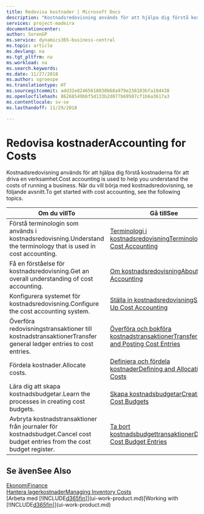 ```yaml
---
title: Redovisa kostnader | Microsoft Docs
description: "Kostnadsredovisning används för att hjälpa dig förstå kostnaderna för att driva en verksamhet. När du vill börja med kostnadsredovisning, se följande avsnitt."
services: project-madeira
documentationcenter: 
author: SorenGP
ms.service: dynamics365-business-central
ms.topic: article
ms.devlang: na
ms.tgt_pltfrm: na
ms.workload: na
ms.search.keywords: 
ms.date: 11/27/2018
ms.author: sgroespe
ms.translationtype: HT
ms.sourcegitcommit: add32e82465610830b68a979e238103bfa10d438
ms.openlocfilehash: 86268549bbf5d133b2d077b69507cf1b6a3617a3
ms.contentlocale: sv-se
ms.lasthandoff: 11/29/2018

---
```

# <a name="accounting-for-costs"></a><span data-ttu-id="f2b7d-104">Redovisa kostnader</span><span class="sxs-lookup"><span data-stu-id="f2b7d-104">Accounting for Costs</span></span>
<span data-ttu-id="f2b7d-105">Kostnadsredovisning används för att hjälpa dig förstå kostnaderna för att driva en verksamhet.</span><span class="sxs-lookup"><span data-stu-id="f2b7d-105">Cost accounting is used to help you understand the costs of running a business.</span></span> <span data-ttu-id="f2b7d-106">När du vill börja med kostnadsredovisning, se följande avsnitt.</span><span class="sxs-lookup"><span data-stu-id="f2b7d-106">To get started with cost accounting, see the following topics.</span></span>  

|<span data-ttu-id="f2b7d-107">Om du vill</span><span class="sxs-lookup"><span data-stu-id="f2b7d-107">To</span></span>|<span data-ttu-id="f2b7d-108">Gå till</span><span class="sxs-lookup"><span data-stu-id="f2b7d-108">See</span></span>|  
|--------|---------|  
|<span data-ttu-id="f2b7d-109">Förstå terminologin som används i kostnadsredovisning.</span><span class="sxs-lookup"><span data-stu-id="f2b7d-109">Understand the terminology that is used in cost accounting.</span></span>|[<span data-ttu-id="f2b7d-110">Terminologi i kostnadsredovisning</span><span class="sxs-lookup"><span data-stu-id="f2b7d-110">Terminology in Cost Accounting</span></span>](finance-terminology-in-cost-accounting.md)|  
|<span data-ttu-id="f2b7d-111">Få en förståelse för kostnadsredovisning.</span><span class="sxs-lookup"><span data-stu-id="f2b7d-111">Get an overall understanding of cost accounting.</span></span>|[<span data-ttu-id="f2b7d-112">Om kostnadsredovisning</span><span class="sxs-lookup"><span data-stu-id="f2b7d-112">About Cost Accounting</span></span>](finance-about-cost-accounting.md)|  
|<span data-ttu-id="f2b7d-113">Konfigurera systemet för kostnadsredovisning.</span><span class="sxs-lookup"><span data-stu-id="f2b7d-113">Configure the cost accounting system.</span></span>|[<span data-ttu-id="f2b7d-114">Ställa in kostnadsredovisning</span><span class="sxs-lookup"><span data-stu-id="f2b7d-114">Setting Up Cost Accounting</span></span>](finance-set-up-cost-accounting.md)|  
|<span data-ttu-id="f2b7d-115">Överföra redovisningstransaktioner till kostnadstransaktioner</span><span class="sxs-lookup"><span data-stu-id="f2b7d-115">Transfer general ledger entries to cost entries.</span></span>|[<span data-ttu-id="f2b7d-116">Överföra och bokföra kostnadstransaktioner</span><span class="sxs-lookup"><span data-stu-id="f2b7d-116">Transferring and Posting Cost Entries</span></span>](finance-transfer-and-post-cost-entries.md)|  
|<span data-ttu-id="f2b7d-117">Fördela kostnader.</span><span class="sxs-lookup"><span data-stu-id="f2b7d-117">Allocate costs.</span></span>|[<span data-ttu-id="f2b7d-118">Definiera och fördela kostnader</span><span class="sxs-lookup"><span data-stu-id="f2b7d-118">Defining and Allocating Costs</span></span>](finance-define-and-allocate-costs.md)|  
|<span data-ttu-id="f2b7d-119">Lära dig att skapa kostnadsbudgetar.</span><span class="sxs-lookup"><span data-stu-id="f2b7d-119">Learn the processes in creating cost budgets.</span></span>|[<span data-ttu-id="f2b7d-120">Skapa kostnadsbudgetar</span><span class="sxs-lookup"><span data-stu-id="f2b7d-120">Creating Cost Budgets</span></span>](finance-create-cost-budgets.md)|
|<span data-ttu-id="f2b7d-121">Avbryta kostnadstransaktioner från journaler för kostnadsbudget.</span><span class="sxs-lookup"><span data-stu-id="f2b7d-121">Cancel cost budget entries from the cost budget register.</span></span>|[<span data-ttu-id="f2b7d-122">Ta bort kostnadsbudgettransaktioner</span><span class="sxs-lookup"><span data-stu-id="f2b7d-122">Deleting Cost Budget Entries</span></span>](finance-how-to-delete-cost-budget-entries.md)| 


## <a name="see-also"></a><span data-ttu-id="f2b7d-123">Se även</span><span class="sxs-lookup"><span data-stu-id="f2b7d-123">See Also</span></span>  
[<span data-ttu-id="f2b7d-124">Ekonomi</span><span class="sxs-lookup"><span data-stu-id="f2b7d-124">Finance</span></span>](finance.md)  
[<span data-ttu-id="f2b7d-125">Hantera lagerkostnader</span><span class="sxs-lookup"><span data-stu-id="f2b7d-125">Managing Inventory Costs</span></span>](finance-manage-inventory-costs.md)  
<span data-ttu-id="f2b7d-126">[Arbeta med [!INCLUDE[d365fin](includes/d365fin_md.md)]](ui-work-product.md)</span><span class="sxs-lookup"><span data-stu-id="f2b7d-126">[Working with [!INCLUDE[d365fin](includes/d365fin_md.md)]](ui-work-product.md)</span></span>

